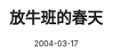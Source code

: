 ---
layout: movie-review
title: 放牛班的春天
description: >
  说实话不记得什么了，大概还不错吧...
category: 电影
img: assets/img/movie/before2020/放牛班的春天.webp
star: 4
date: 2004-03-17
---